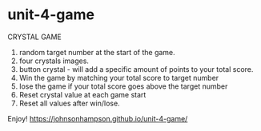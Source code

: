 # unit-4-game

CRYSTAL GAME
1. random target number at the start of the game.
2. four crystals images. 
3. button crystal - will add a specific amount of points to your total score.
4. Win the game by matching your total score to target number
5. lose the game if your total score goes above the target number
6. Reset crystal value at each game start
7. Reset all values after win/lose.

Enjoy! https://johnsonhampson.github.io/unit-4-game/
